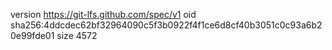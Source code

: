 version https://git-lfs.github.com/spec/v1
oid sha256:4ddcdec62bf32964090c5f3b0922f4f1ce6d8cf40b3051c0c93a6b20e99fde01
size 4572
